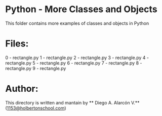 # Python - More Classes and Objects

This folder contains more examples of classes and objects in Python


# Files:
0 - rectangle.py
1 - rectangle.py
2 - rectangle.py
3 - rectangle.py
4 - rectangle.py
5 - rectangle.py
6 - rectangle.py
7 - rectangle.py
8 - rectangle.py
9 - rectangle.py


# Author:

This directory is written and mantain by ** Diego A. Alarcón V.** (1153@holbertonschool.com)
